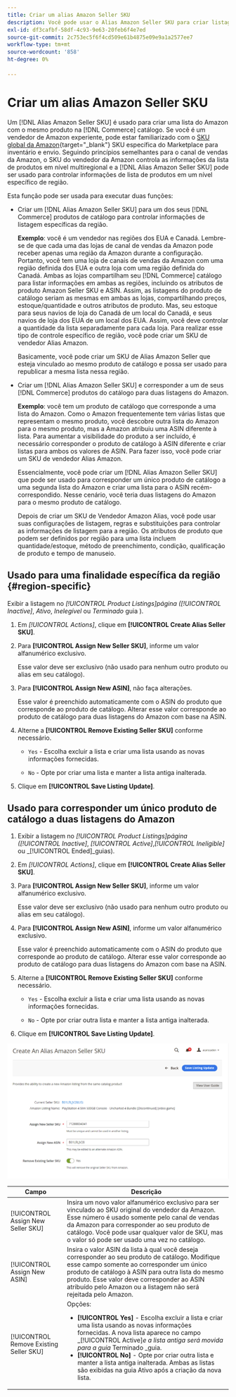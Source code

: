 ```yaml
---
title: Criar um alias Amazon Seller SKU
description: Você pode usar o Alias Amazon Seller SKU para criar listagens de Amazon multirregionais a partir de seus produtos de catálogo do Commerce.
exl-id: df3cafbf-58df-4c93-9e63-20feb6f4e7ed
source-git-commit: 2c753ec5f6f4cd509e61b4875e09e9a1a2577ee7
workflow-type: tm+mt
source-wordcount: '858'
ht-degree: 0%

---
```


# Criar um alias Amazon Seller SKU

Um [!DNL Alias Amazon Seller SKU] é usado para criar uma lista do Amazon com o mesmo produto na [!DNL Commerce] catálogo. Se você é um vendedor de Amazon experiente, pode estar familiarizado com o [SKU global da Amazon](https://sellercentral.amazon.com/gp/help/external/help.html?itemID=201394090){target="_blank"} SKU específica do Marketplace para inventário e envio. Seguindo princípios semelhantes para o canal de vendas da Amazon, o SKU do vendedor da Amazon controla as informações da lista de produtos em nível multiregional e a [!DNL Alias Amazon Seller SKU] pode ser usado para controlar informações de lista de produtos em um nível específico de região.

Esta função pode ser usada para executar duas funções:

- Criar um [!DNL Alias Amazon Seller SKU] para um dos seus [!DNL Commerce] produtos de catálogo para controlar informações de listagem específicas da região.

   **Exemplo**: você é um vendedor nas regiões dos EUA e Canadá. Lembre-se de que cada uma das lojas de canal de vendas da Amazon pode receber apenas uma região da Amazon durante a configuração. Portanto, você tem uma loja de canais de vendas da Amazon com uma região definida dos EUA e outra loja com uma região definida do Canadá. Ambas as lojas compartilham seu [!DNL Commerce] catálogo para listar informações em ambas as regiões, incluindo os atributos de produto Amazon Seller SKU e ASIN. Assim, as listagens do produto de catálogo seriam as mesmas em ambas as lojas, compartilhando preços, estoque/quantidade e outros atributos de produto. Mas, seu estoque para seus navios de loja do Canadá de um local do Canadá, e seus navios de loja dos EUA de um local dos EUA. Assim, você deve controlar a quantidade da lista separadamente para cada loja. Para realizar esse tipo de controle específico de região, você pode criar um SKU de vendedor Alias Amazon.

   Basicamente, você pode criar um SKU de Alias Amazon Seller que esteja vinculado ao mesmo produto de catálogo e possa ser usado para republicar a mesma lista nessa região.

- Criar um [!DNL Alias Amazon Seller SKU] e corresponder a um de seus [!DNL Commerce] produtos do catálogo para duas listagens do Amazon.

   **Exemplo**: você tem um produto de catálogo que corresponde a uma lista do Amazon. Como o Amazon frequentemente tem várias listas que representam o mesmo produto, você descobre outra lista do Amazon para o mesmo produto, mas a Amazon atribuiu uma ASIN diferente à lista. Para aumentar a visibilidade do produto a ser incluído, é necessário corresponder o produto de catálogo à ASIN diferente e criar listas para ambos os valores de ASIN. Para fazer isso, você pode criar um SKU de vendedor Alias Amazon.

   Essencialmente, você pode criar um [!DNL Alias Amazon Seller SKU] que pode ser usado para corresponder um único produto de catálogo a uma segunda lista do Amazon e criar uma lista para o ASIN recém-correspondido. Nesse cenário, você teria duas listagens do Amazon para o mesmo produto de catálogo.

   Depois de criar um SKU de Vendedor Amazon Alias, você pode usar suas configurações de listagem, regras e substituições para controlar as informações de listagem para a região. Os atributos de produto que podem ser definidos por região para uma lista incluem quantidade/estoque, método de preenchimento, condição, qualificação de produto e tempo de manuseio.

## Usado para uma finalidade específica da região {#region-specific}

Exibir a listagem no _[!UICONTROL Product Listings]_página (_[!UICONTROL Inactive]_, _Ativo_, _Inelegível_ ou _Terminado_ guia ).

1. Em _[!UICONTROL Actions]_, clique em **[!UICONTROL Create Alias Seller SKU]**.

1. Para **[!UICONTROL Assign New Seller SKU]**, informe um valor alfanumérico exclusivo.

   Esse valor deve ser exclusivo (não usado para nenhum outro produto ou alias em seu catálogo).

1. Para **[!UICONTROL Assign New ASIN]**, não faça alterações.

   Esse valor é preenchido automaticamente com o ASIN do produto que corresponde ao produto de catálogo. Alterar esse valor corresponde ao produto de catálogo para duas listagens do Amazon com base na ASIN.

1. Alterne a **[!UICONTROL Remove Existing Seller SKU]** conforme necessário.

   - `Yes` - Escolha excluir a lista e criar uma lista usando as novas informações fornecidas.

   - `No` - Opte por criar uma lista e manter a lista antiga inalterada.

1. Clique em **[!UICONTROL Save Listing Update]**.

## Usado para corresponder um único produto de catálogo a duas listagens do Amazon

1. Exibir a listagem no _[!UICONTROL Product Listings]_página (_[!UICONTROL Inactive]_, _[!UICONTROL Active]_,_[!UICONTROL Ineligible]_ ou _[!UICONTROL Ended]_guias).

1. Em _[!UICONTROL Actions]_, clique em **[!UICONTROL Create Alias Seller SKU]**.

1. Para **[!UICONTROL Assign New Seller SKU]**, informe um valor alfanumérico exclusivo.

   Esse valor deve ser exclusivo (não usado para nenhum outro produto ou alias em seu catálogo).

1. Para **[!UICONTROL Assign New ASIN]**, informe um valor alfanumérico exclusivo.

   Esse valor é preenchido automaticamente com o ASIN do produto que corresponde ao produto de catálogo. Alterar esse valor corresponde ao produto de catálogo para duas listagens do Amazon com base na ASIN.

1. Alterne a **[!UICONTROL Remove Existing Seller SKU]** conforme necessário.

   - `Yes` - Escolha excluir a lista e criar uma lista usando as novas informações fornecidas.

   - `No` - Opte por criar outra lista e manter a lista antiga inalterada.

1. Clique em **[!UICONTROL Save Listing Update]**.

![criar um alias Amazon Seller SKU](assets/amazon-alias-sku-create.png)

| Campo | Descrição |
|--- |--- |
| [!UICONTROL Assign New Seller SKU] | Insira um novo valor alfanumérico exclusivo para ser vinculado ao SKU original do vendedor da Amazon. Esse número é usado somente pelo canal de vendas da Amazon para corresponder ao seu produto de catálogo. Você pode usar qualquer valor de SKU, mas o valor só pode ser usado uma vez no catálogo. |
| [!UICONTROL Assign New ASIN] | Insira o valor ASIN da lista à qual você deseja corresponder ao seu produto de catálogo. Modifique esse campo somente ao corresponder um único produto de catálogo à ASIN para outra lista do mesmo produto. Esse valor deve corresponder ao ASIN atribuído pelo Amazon ou a listagem não será rejeitada pelo Amazon. |
| [!UICONTROL Remove Existing Seller SKU] | Opções:<ul><li>**[!UICONTROL Yes]** - Escolha excluir a lista e criar uma lista usando as novas informações fornecidas. A nova lista aparece no campo _[!UICONTROL Active]_e a lista antiga será movida para a guia_ Terminado _guia.</li><li>**[!UICONTROL No]** - Opte por criar outra lista e manter a lista antiga inalterada. Ambas as listas são exibidas na guia Ativo após a criação da nova lista.</li></ul> |

